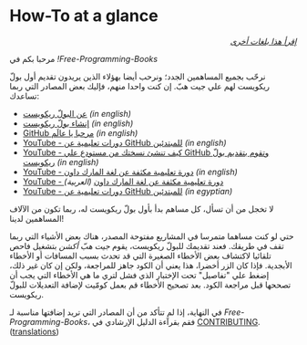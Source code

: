 # How-To at a glance

<div align="right" markdown="1">

*[إقرأ هذا بلغات أخرى](../README.md#translations)*

</div>

مرحبا بكم في *!Free-Programming-Books*

نرحّب بجميع المساهمين الجدد؛ ونرحب أيضا بهؤلاء الذين يريدون تقديم أول بولّ ريكويست لهم علي جيت هبّ. إن كنت واحدا منهم، فإليك بعض المصادر التي ربما تساعدك:

* [عن البولّ ريكويست](https://docs.github.com/en/pull-requests/collaborating-with-pull-requests/proposing-changes-to-your-work-with-pull-requests/about-pull-requests) *(in english)*
* [إنشاء بولّ ريكويست](https://docs.github.com/en/pull-requests/collaborating-with-pull-requests/proposing-changes-to-your-work-with-pull-requests/creating-a-pull-request) *(in english)*
* [GitHub مرحبا يا عالَم](https://docs.github.com/en/get-started/quickstart/hello-world) *(in english)*
* [YouTube - دورات تعليمية عن GitHub للمبتدئين](https://www.youtube.com/watch?v=0fKg7e37bQE) *(in english)*
* [YouTube - كيف تنشئ نسختك من مستودع علي GitHub وتقوم بتقديم بولّ ريكويست](https://www.youtube.com/watch?v=G1I3HF4YWEw) *(in english)*
* [YouTube - دورة تعليمية مكثفة عن لغة المارك داون](https://www.youtube.com/watch?v=HUBNt18RFbo) *(in english)*
* [YouTube - دورة تعليمية مكثفة عن لغة المارك داون](https://www.youtube.com/watch?v=1lZCkU5VpIs) *(العربية)*
* [YouTube - دورات تعليمية عن GitHub للمبتدئين](https://www.youtube.com/playlist?list=PLDoPjvoNmBAw4eOj58MZPakHjaO3frVMF) *(in egyptian)*


لا تخجل من أن تسأل، كل مساهم بدأ بأول بولّ ريكويست له، ربما تكون من الآلاف المساهمين لدينا!

حتي لو كنت مساهما متمرسا في المشاريع مفتوحة المصدر، هناك بعض الأشياء التي ربما تقف في طريقك. فعند تقديمك للبولّ ريكويست، يقوم *جيت هبّ أكشن* بتشغيل فاحص تلقائيا لاكتشاف بعض الأخطاء الصغيرة التي قد تحدث بسبب المسافات أو الأخطاء الأبجدية. فإذا كان الزر أخضرا، هذا يعني أن الكود جاهز للمراجعة، ولكن إن كان غير ذلك، إضغط علي "تفاصيل" تحت الإختبار الذي فشل لتري ما هي الأخطاء التي يجب أن تصححها قبل مراجعة الكود. بعد تصحيح الأخطاء قم بعمل كومّيت لإضافة التعديلات للبولّ ريكويست.

في النهاية، إذا لم تتأكد من أن المصادر التي تريد إضافتها مناسبة لـ *Free-Programming-Books*، فقم بقرآءة الدليل الإرشادي في [CONTRIBUTING](CONTRIBUTING.md). ([translations](../README.md#translations))
